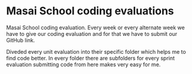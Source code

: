# Masai School coding evaluations
Masai School coding evaluation. Every week or every alternate week we have to give our coding evaluation and for that we have to submit our GitHub link.

Diveded every unit evaluation into their specific folder which helps me to find code better. In every folder there are subfolders for every sprint evaluation submitting code from here makes very easy for me.
